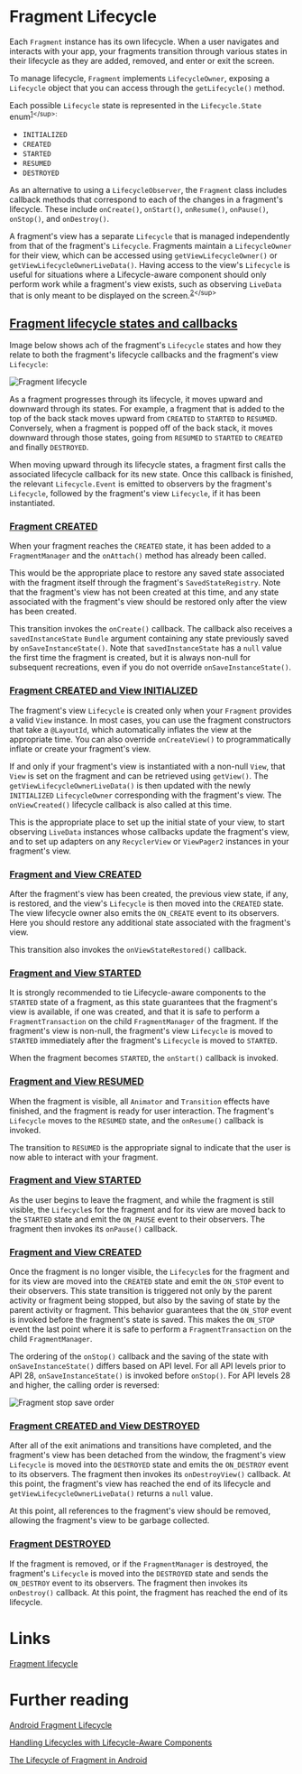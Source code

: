 # Fragment Lifecycle
Each `Fragment` instance has its own lifecycle. When a user navigates and interacts with your app, your fragments transition through various states in their lifecycle as they are added, removed, and enter or exit the screen.

To manage lifecycle, `Fragment` implements `LifecycleOwner`, exposing a `Lifecycle` object that you can access through the `getLifecycle()` method.

Each possible `Lifecycle` state is represented in the `Lifecycle.State` enum<sup>[1](https://developer.android.com/guide/fragments/lifecycle#:~:text=Each%20Fragment%20instance,Lifecycle.State%20enum.)</sup>:
- `INITIALIZED`
- `CREATED`
- `STARTED`
- `RESUMED`
- `DESTROYED`

As an alternative to using a `LifecycleObserver`, the `Fragment` class includes callback methods that correspond to each of the changes in a fragment's lifecycle. These include `onCreate()`, `onStart()`, `onResume()`, `onPause()`, `onStop()`, and `onDestroy()`.

A fragment's view has a separate `Lifecycle` that is managed independently from that of the fragment's `Lifecycle`. Fragments maintain a `LifecycleOwner` for their view, which can be accessed using `getViewLifecycleOwner()` or `getViewLifecycleOwnerLiveData()`. Having access to the view's `Lifecycle` is useful for situations where a Lifecycle-aware component should only perform work while a fragment's view exists, such as observing `LiveData` that is only meant to be displayed on the screen.<sup>[2](https://developer.android.com/guide/fragments/lifecycle#:~:text=As%20an%20alternative,on%20the%20screen.)</sup>

## [Fragment lifecycle states and callbacks](https://developer.android.com/guide/fragments/lifecycle#states)
Image below shows ach of the fragment's `Lifecycle` states and how they relate to both the fragment's lifecycle callbacks and the fragment's view `Lifecycle`:

![](./res/fragment_lifecycle.png "Fragment lifecycle")

As a fragment progresses through its lifecycle, it moves upward and downward through its states. For example, a fragment that is added to the top of the back stack moves upward from `CREATED` to `STARTED` to `RESUMED`. Conversely, when a fragment is popped off of the back stack, it moves downward through those states, going from `RESUMED` to `STARTED` to `CREATED` and finally `DESTROYED`.

When moving upward through its lifecycle states, a fragment first calls the associated lifecycle callback for its new state. Once this callback is finished, the relevant `Lifecycle.Event` is emitted to observers by the fragment's `Lifecycle`, followed by the fragment's view `Lifecycle`, if it has been instantiated.

### [Fragment CREATED](https://developer.android.com/guide/fragments/lifecycle#fragment_created)
When your fragment reaches the `CREATED` state, it has been added to a `FragmentManager` and the `onAttach()` method has already been called.

This would be the appropriate place to restore any saved state associated with the fragment itself through the fragment's `SavedStateRegistry`. Note that the fragment's view has not been created at this time, and any state associated with the fragment's view should be restored only after the view has been created.

This transition invokes the `onCreate()` callback. The callback also receives a `savedInstanceState` `Bundle` argument containing any state previously saved by `onSaveInstanceState()`. Note that `savedInstanceState` has a `null` value the first time the fragment is created, but it is always non-null for subsequent recreations, even if you do not override `onSaveInstanceState()`.

### [Fragment CREATED and View INITIALIZED](https://developer.android.com/guide/fragments/lifecycle#fragment_created_and_view_initialized)
The fragment's view `Lifecycle` is created only when your `Fragment` provides a valid `View` instance. In most cases, you can use the fragment constructors that take a `@LayoutId`, which automatically inflates the view at the appropriate time. You can also override `onCreateView()` to programmatically inflate or create your fragment's view.

If and only if your fragment's view is instantiated with a non-null `View`, that `View` is set on the fragment and can be retrieved using `getView()`. The `getViewLifecycleOwnerLiveData()` is then updated with the newly `INITIALIZED` `LifecycleOwner` corresponding with the fragment's view. The `onViewCreated()` lifecycle callback is also called at this time.

This is the appropriate place to set up the initial state of your view, to start observing `LiveData` instances whose callbacks update the fragment's view, and to set up adapters on any `RecyclerView` or `ViewPager2` instances in your fragment's view.

### [Fragment and View CREATED](https://developer.android.com/guide/fragments/lifecycle#fragment_and_view_created)
After the fragment's view has been created, the previous view state, if any, is restored, and the view's `Lifecycle` is then moved into the `CREATED` state. The view lifecycle owner also emits the `ON_CREATE` event to its observers. Here you should restore any additional state associated with the fragment's view.

This transition also invokes the `onViewStateRestored()` callback.

### [Fragment and View STARTED](https://developer.android.com/guide/fragments/lifecycle#fragment_and_view_started)
It is strongly recommended to tie Lifecycle-aware components to the `STARTED` state of a fragment, as this state guarantees that the fragment's view is available, if one was created, and that it is safe to perform a `FragmentTransaction` on the child `FragmentManager` of the fragment. If the fragment's view is non-null, the fragment's view `Lifecycle` is moved to `STARTED` immediately after the fragment's `Lifecycle` is moved to `STARTED`.

When the fragment becomes `STARTED`, the `onStart()` callback is invoked.

### [Fragment and View RESUMED](https://developer.android.com/guide/fragments/lifecycle#fragment_and_view_resumed)
When the fragment is visible, all `Animator` and `Transition` effects have finished, and the fragment is ready for user interaction. The fragment's `Lifecycle` moves to the `RESUMED` state, and the `onResume()` callback is invoked.

The transition to `RESUMED` is the appropriate signal to indicate that the user is now able to interact with your fragment. 

### [Fragment and View STARTED](https://developer.android.com/guide/fragments/lifecycle#fragment_and_view_started_2)
As the user begins to leave the fragment, and while the fragment is still visible, the `Lifecycle`s for the fragment and for its view are moved back to the `STARTED` state and emit the `ON_PAUSE` event to their observers. The fragment then invokes its `onPause()` callback.

### [Fragment and View CREATED](https://developer.android.com/guide/fragments/lifecycle#fragment_and_view_created_2)
Once the fragment is no longer visible, the `Lifecycle`s for the fragment and for its view are moved into the `CREATED` state and emit the `ON_STOP` event to their observers. This state transition is triggered not only by the parent activity or fragment being stopped, but also by the saving of state by the parent activity or fragment. This behavior guarantees that the `ON_STOP` event is invoked before the fragment's state is saved. This makes the `ON_STOP` event the last point where it is safe to perform a `FragmentTransaction` on the child `FragmentManager`.

The ordering of the `onStop()` callback and the saving of the state with `onSaveInstanceState()` differs based on API level. For all API levels prior to API 28, `onSaveInstanceState()` is invoked before `onStop()`. For API levels 28 and higher, the calling order is reversed:

![](./res/fragment_stop_save_order.png "Fragment stop save order")

### [Fragment CREATED and View DESTROYED](https://developer.android.com/guide/fragments/lifecycle#fragment_created_and_view_destroyed)
After all of the exit animations and transitions have completed, and the fragment's view has been detached from the window, the fragment's view `Lifecycle` is moved into the `DESTROYED` state and emits the `ON_DESTROY` event to its observers. The fragment then invokes its `onDestroyView()` callback. At this point, the fragment's view has reached the end of its lifecycle and `getViewLifecycleOwnerLiveData()` returns a `null` value.

At this point, all references to the fragment's view should be removed, allowing the fragment's view to be garbage collected.

### [Fragment DESTROYED](https://developer.android.com/guide/fragments/lifecycle#fragment_destroyed)
If the fragment is removed, or if the `FragmentManager` is destroyed, the fragment's `Lifecycle` is moved into the `DESTROYED` state and sends the `ON_DESTROY` event to its observers. The fragment then invokes its `onDestroy()` callback. At this point, the fragment has reached the end of its lifecycle.

# Links
[Fragment lifecycle](https://developer.android.com/guide/fragments/lifecycle)

# Further reading
[Android Fragment Lifecycle](https://www.digitalocean.com/community/tutorials/android-fragment-lifecycle)

[Handling Lifecycles with Lifecycle-Aware Components](https://developer.android.com/topic/libraries/architecture/lifecycle)

[The Lifecycle of Fragment in Android](https://blog.stackademic.com/the-lifecycle-of-fragment-in-android-6a38efe67ebe)
